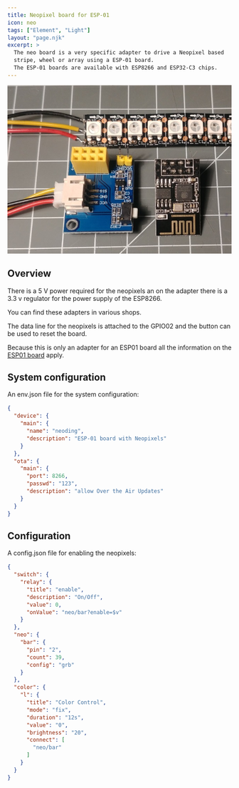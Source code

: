 ```yaml
---
title: Neopixel board for ESP-01
icon: neo
tags: ["Element", "Light"]
layout: "page.njk"
excerpt: >
  The neo board is a very specific adapter to drive a Neopixel based
  stripe, wheel or array using a ESP-01 board.
  The ESP-01 boards are available with ESP8266 and ESP32-C3 chips. 
---
```


![neopixel board](/boards/esp8266/neo.jpg)

## Overview

There is a 5 V power required for the neopixels an on the adapter there is a 3.3 v regulator for the power supply of the ESP8266.

You can find these adapters in various shops.

The data line for the neopixels is attached to the GPIO02 and the button can be used to reset the board.

Because this is only an adapter for an ESP01 board all the information on the [ESP01 board](/boards/esp8266/esp01.md) apply.


## System configuration

An env.json file for the system configuration:

``` json
{
  "device": {
    "main": {
      "name": "neoding",
      "description": "ESP-01 board with Neopixels"
    }
  },
  "ota": {
    "main": {
      "port": 8266,
      "passwd": "123",
      "description": "allow Over the Air Updates"
    }
  }
}
```

## Configuration

A config.json file for enabling the neopixels:

``` json
{
  "switch": {
    "relay": {
      "title": "enable",
      "description": "On/Off",
      "value": 0,
      "onValue": "neo/bar?enable=$v"
    }
  },
  "neo": {
    "bar": {
      "pin": "2",
      "count": 39,
      "config": "grb"
    }
  },
  "color": {
    "l": {
      "title": "Color Control",
      "mode": "fix",
      "duration": "12s",
      "value": "0",
      "brightness": "20",
      "connect": [
        "neo/bar"
      ]
    }
  }
}
```
